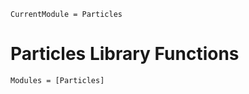 ```@meta
CurrentModule = Particles
```

# Particles Library Functions

```@autodocs
Modules = [Particles]
```
